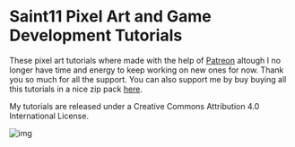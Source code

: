 # Saint11 Pixel Art and Game Development Tutorials

These pixel art tutorials where made with the help of [Patreon](https://www.patreon.com/saint11) altough I no longer have time and energy to keep working on new ones for now. Thank you so much for all the support.
You can also support me by buy buying all this tutorials in a nice zip pack [here](https://studiominiboss.itch.io/pixel-art-tutorials).

My tutorials are released under a Creative Commons Attribution 4.0 International License.

![img](https://i.creativecommons.org/l/by/4.0/88x31.png "Creative Commons Attribution 4.0")
